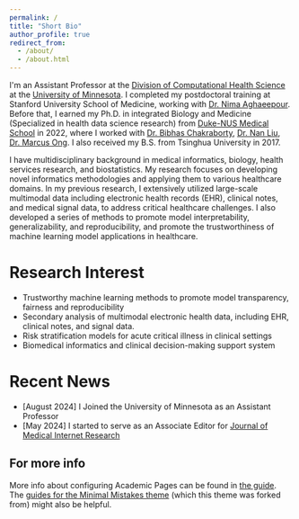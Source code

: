 ```yaml
---
permalink: /
title: "Short Bio"
author_profile: true
redirect_from: 
  - /about/
  - /about.html
---
```

I'm an Assistant Professor at the [Division of Computational Health Science](https://med.umn.edu/surgery/divisions/computational-health-sciences) at the [University of Minnesota](https://twin-cities.umn.edu/). I completed my postdoctoral training at Stanford University School of Medicine, working with [Dr. Nima Aghaeepour](https://nalab.stanford.edu/team/nima-aghaeepour/). Before that, I earned my Ph.D. in integrated Biology and Medicine (Specialized in health data science research) from [Duke-NUS Medical School](https://www.duke-nus.edu.sg/) in 2022, where I worked with [Dr. Bibhas Chakraborty](https://blog.nus.edu.sg/bibhas/), [Dr. Nan Liu](https://blog.nus.edu.sg/liunan/), [Dr. Marcus Ong](https://www.duke-nus.edu.sg/directory/detail/ong-eng-hock-marcus). I also received my B.S. from Tsinghua University in 2017.

I have multidisciplinary background in medical informatics, biology, health services research, and biostatistics. My research focuses on developing novel informatics methodologies and applying them to various healthcare domains. In my previous research, I extensively utilized large-scale multimodal data including electronic health records (EHR), clinical notes, and medical signal data, to address critical healthcare challenges. I also developed a series of methods to promote model interpretability, generalizability, and reproducibility, and promote the trustworthiness of machine learning model applications in healthcare. 

Research Interest
======
- Trustworthy machine learning methods to promote model transparency, fairness and reproducibility
- Secondary analysis of multimodal electronic health data, including EHR, clinical notes, and signal data.
- Risk stratification models for acute critical illness in clinical settings
- Biomedical informatics and clinical decision-making support system


Recent News
======
- [August 2024] I Joined the University of Minnesota as an Assistant Professor
- [May 2024] I started to serve as an Associate Editor for [Journal of Medical Internet Research](https://www.jmir.org/)

For more info
------
More info about configuring Academic Pages can be found in [the guide](https://academicpages.github.io/markdown/). The [guides for the Minimal Mistakes theme](https://mmistakes.github.io/minimal-mistakes/docs/configuration/) (which this theme was forked from) might also be helpful.
